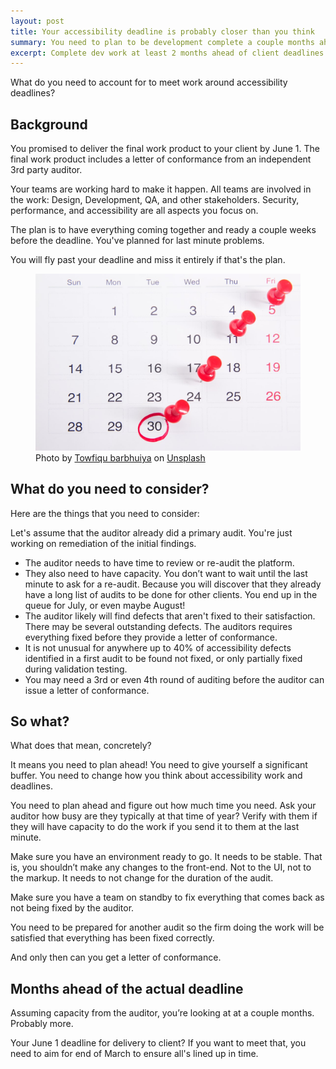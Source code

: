 ```yaml
---
layout: post
title: Your accessibility deadline is probably closer than you think
summary: You need to plan to be development complete a couple months ahead of your client deadline if you want to have an external auditor have time to confirm you have fixed everything they found in an accessibility audit.
excerpt: Complete dev work at least 2 months ahead of client deadlines to give accessibility auditors time to validate your remediation work.
---
```

What do you need to account for to meet work around accessibility deadlines?

## Background

You promised to deliver the final work product to your client by June 1. The final work product includes a letter of conformance from an independent 3rd party auditor.

Your teams are working hard to make it happen. All teams are involved in the work: Design, Development, QA, and other stakeholders. Security, performance, and accessibility are all aspects you focus on.

The plan is to have everything coming together and ready a couple weeks before the deadline. You've planned for last minute problems.

You will fly past your deadline and miss it entirely if that's the plan.
<figure>
    <img src="/img/calendar.jpg" alt="A calendar with the 30th day circled in red. Red pins poking different dates.">
    <figcaption class="image-caption"><span>Photo by </span><a href="https://unsplash.com/@towfiqu999999" rel="">Towfiqu barbhuiya</a><span> on </span><a href="https://unsplash.com" rel="">Unsplash</a></figcaption>
    </figure>

## What do you need to consider?

Here are the things that you need to consider:

Let's assume that the auditor already did a primary audit. You're just working on remediation of the initial findings.

* The auditor needs to have time to review or re-audit the platform.
* They also need to have capacity. You don’t want to wait until the last minute to ask for a re-audit. Because you will discover that they already have a long list of audits to be done for other clients. You end up in the queue for July, or even maybe August!
* The auditor likely will find defects that aren't fixed to their satisfaction. There may be several outstanding defects. The auditors requires everything fixed before they provide a letter of conformance.
* It is not unusual for anywhere up to 40% of accessibility defects identified in a first audit to be found not fixed, or only partially fixed during validation testing.
* You may need a 3rd or even 4th round of auditing before the auditor can issue a letter of conformance.

## So what?

What does that mean, concretely?

It means you need to plan ahead! You need to give yourself a significant buffer. You need to change how you think about accessibility work and deadlines.

You need to plan ahead and figure out how much time you need. Ask your auditor how busy are they typically at that time of year? Verify with them if they will have capacity to do the work if you send it to them at the last minute.

Make sure you have an environment ready to go. It needs to be stable. That is, you shouldn’t make any changes to the front-end. Not to the UI, not to the markup. It needs to not change for the duration of the audit.

Make sure you have a team on standby to fix everything that comes back as not being fixed by the auditor.

You need to be prepared for another audit so the firm doing the work will be satisfied that everything has been fixed correctly.

And only then can you get a letter of conformance.

## Months ahead of the actual deadline

Assuming capacity from the auditor, you’re looking at at a couple months. Probably more.

Your June 1 deadline for delivery to client? If you want to meet that, you need to aim for end of March to ensure all's lined up in time.